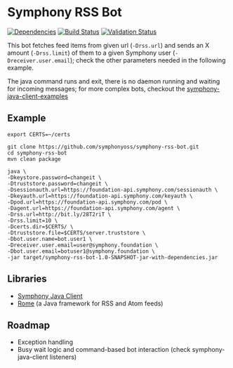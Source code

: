 # Symphony RSS Bot

[![Dependencies](https://www.versioneye.com/user/projects/577067cd6718940036449100/badge.svg?style=flat-square)](https://www.versioneye.com/user/projects/577067cd6718940036449100)
[![Build Status](https://travis-ci.org/symphonyoss/symphony-java-sample-bots.svg)](https://travis-ci.org/symphonyoss/symphony-java-sample-bots)
[![Validation Status](https://scan.coverity.com/projects/9269/badge.svg?flat=1)](https://scan.coverity.com/projects/symphonyoss-symphony-rss-bot)

This bot fetches feed items from given url (`-Drss.url`) and sends an X amount (`-Drss.limit`) of them to a given Symphony user (`-Dreceiver.user.email`); check the other parameters needed in the following example.

The java command runs and exit, there is no daemon running and waiting for incoming messages; for more complex bots, checkout the [symphony-java-client-examples](https://github.com/symphonyoss/symphony-java-client/tree/develop/symphony-client-examples)

## Example
```
export CERTS=~/certs

git clone https://github.com/symphonyoss/symphony-rss-bot.git
cd symphony-rss-bot
mvn clean package

java \
-Dkeystore.password=changeit \
-Dtruststore.password=changeit \
-Dsessionauth.url=https://foundation-api.symphony.com/sessionauth \
-Dkeyauth.url=https://foundation-api.symphony.com/keyauth \
-Dpod.url=https://foundation-api.symphony.com/pod \
-Dagent.url=https://foundation-api.symphony.com/agent \
-Drss.url=http://bit.ly/28T2riT \
-Drss.limit=10 \
-Dcerts.dir=$CERTS/ \
-Dtruststore.file=$CERTS/server.truststore \
-Dbot.user.name=bot.user1 \
-Dreceiver.user.email=user@symphony.foundation \
-Dbot.user.email=botuser1@symphony.foundation \
-jar target/symphony-rss-bot-1.0-SNAPSHOT-jar-with-dependencies.jar
```

## Libraries
- [Symphony Java Client](https://github.com/symphonyoss/symphony-java-client)
- [Rome](https://rometools.github.io/rome/) (a Java framework for RSS and Atom feeds)

## Roadmap
- Exception handling
- Busy wait logic and command-based bot interaction (check symphony-java-client listeners)
